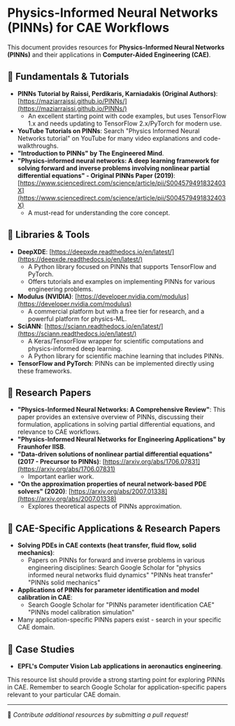 # Physics-Informed Neural Networks (PINNs) for CAE Workflows

This document provides resources for **Physics-Informed Neural Networks (PINNs)** and their applications in **Computer-Aided Engineering (CAE)**.

## 📌 Fundamentals & Tutorials

* **PINNs Tutorial by Raissi, Perdikaris, Karniadakis (Original Authors)**: [https://maziarraissi.github.io/PINNs/](https://maziarraissi.github.io/PINNs/)
  * An excellent starting point with code examples, but uses TensorFlow 1.x and needs updating to TensorFlow 2.x/PyTorch for modern use.
* **YouTube Tutorials on PINNs**: Search "Physics Informed Neural Networks tutorial" on YouTube for many video explanations and code-walkthroughs.
* **"Introduction to PINNs" by The Engineered Mind**.
* **"Physics-informed neural networks: A deep learning framework for solving forward and inverse problems involving nonlinear partial differential equations" - Original PINNs Paper (2019)**: [https://www.sciencedirect.com/science/article/pii/S004579491832403X](https://www.sciencedirect.com/science/article/pii/S004579491832403X)
  * A must-read for understanding the core concept.

## 📌 Libraries & Tools

* **DeepXDE**: [https://deepxde.readthedocs.io/en/latest/](https://deepxde.readthedocs.io/en/latest/)
  * A Python library focused on PINNs that supports TensorFlow and PyTorch.
  * Offers tutorials and examples on implementing PINNs for various engineering problems.
* **Modulus (NVIDIA)**: [https://developer.nvidia.com/modulus](https://developer.nvidia.com/modulus)
  * A commercial platform but with a free tier for research, and a powerful platform for physics-ML.
* **SciANN**: [https://sciann.readthedocs.io/en/latest/](https://sciann.readthedocs.io/en/latest/)
  * A Keras/TensorFlow wrapper for scientific computations and physics-informed deep learning.
  * A Python library for scientific machine learning that includes PINNs.
* **TensorFlow and PyTorch**: PINNs can be implemented directly using these frameworks.

## 📌 Research Papers

* **"Physics-Informed Neural Networks: A Comprehensive Review"**: This paper provides an extensive overview of PINNs, discussing their formulation, applications in solving partial differential equations, and relevance to CAE workflows.
* **"Physics-Informed Neural Networks for Engineering Applications" by Fraunhofer IISB**.
* **"Data-driven solutions of nonlinear partial differential equations" (2017 - Precursor to PINNs)**: [https://arxiv.org/abs/1706.07831](https://arxiv.org/abs/1706.07831)
  * Important earlier work.
* **"On the approximation properties of neural network-based PDE solvers" (2020)**: [https://arxiv.org/abs/2007.01338](https://arxiv.org/abs/2007.01338)
  * Explores theoretical aspects of PINNs approximation.

## 📌 CAE-Specific Applications & Research Papers

* **Solving PDEs in CAE contexts (heat transfer, fluid flow, solid mechanics)**:
  * Papers on PINNs for forward and inverse problems in various engineering disciplines: Search Google Scholar for "physics informed neural networks fluid dynamics" "PINNs heat transfer" "PINNs solid mechanics"
* **Applications of PINNs for parameter identification and model calibration in CAE**:
  * Search Google Scholar for "PINNs parameter identification CAE" "PINNs model calibration simulation"
* Many application-specific PINNs papers exist - search in your specific CAE domain.

## 📌 Case Studies

* **EPFL's Computer Vision Lab applications in aeronautics engineering**.

This resource list should provide a strong starting point for exploring PINNs in CAE. Remember to search Google Scholar for application-specific papers relevant to your particular CAE domain.

---

📌 *Contribute additional resources by submitting a pull request!*